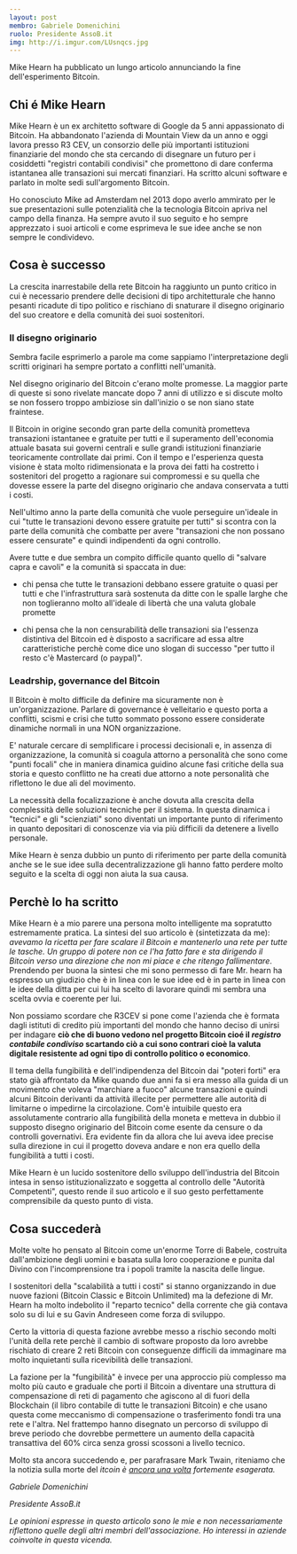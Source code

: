 ```yaml
---
layout: post
membro: Gabriele Domenichini
ruolo: Presidente AssoB.it
img: http://i.imgur.com/LUsnqcs.jpg
---
```

Mike Hearn ha pubblicato un lungo articolo annunciando la fine dell'esperimento Bitcoin.
<!-- more -->

## Chi é Mike Hearn

Mike Hearn è un ex architetto software di Google da 5 anni appassionato di Bitcoin. Ha abbandonato l'azienda di
Mountain View da un anno e oggi lavora presso R3 CEV, un consorzio delle più importanti istituzioni finanziarie
del mondo che sta cercando di disegnare un futuro per i cosiddetti "registri contabili condivisi" che promettono
di dare conferma istantanea alle transazioni sui mercati finanziari.
Ha scritto alcuni software e parlato in molte sedi sull'argomento Bitcoin.

Ho conosciuto Mike ad Amsterdam nel 2013 dopo averlo ammirato per le sue presentazioni sulle potenzialità che
la tecnologia Bitcoin apriva nel campo della finanza. Ha sempre avuto il suo seguito e ho sempre apprezzato i suoi
articoli e come  esprimeva le sue idee anche se non sempre le condividevo.

## Cosa è successo

La crescita inarrestabile della rete Bitcoin ha raggiunto un punto critico in cui è necessario prendere delle decisioni
di tipo architetturale che hanno pesanti ricadute di tipo politico e rischiano di snaturare il disegno originario del
suo creatore e della comunità dei suoi sostenitori.

### Il disegno originario

Sembra facile esprimerlo a parole ma come sappiamo l'interpretazione degli scritti originari ha sempre portato a
conflitti nell'umanità.

Nel disegno originario del Bitcoin c'erano molte promesse. La maggior parte di queste si sono rivelate mancate dopo 7
anni di utilizzo e si discute molto se non fossero troppo ambiziose sin dall'inizio o se non siano state fraintese.

Il Bitcoin in origine secondo gran parte della comunità prometteva transazioni istantanee e gratuite per tutti e il
superamento dell'economia attuale basata sui governi centrali e sulle grandi istituzioni finanziarie teoricamente
controllate dai primi. Con il tempo e l'esperienza questa visione è stata molto ridimensionata e la prova dei fatti
ha costretto i sostenitori del progetto a ragionare sui compromessi e su quella che dovesse essere la parte del
disegno originario che andava conservata a tutti i costi.

Nell'ultimo anno la parte della comunità che vuole perseguire un'ideale in cui "tutte le transazioni devono essere
gratuite per tutti" si scontra con la parte della comunità che combatte per avere "transazioni che non possano essere censurate" e quindi indipendenti da ogni controllo.

Avere tutte e due sembra un compito difficile quanto quello di "salvare capra e cavoli" e la comunità
si spaccata in due:

* chi pensa che tutte le transazioni debbano essere gratuite o quasi per tutti e che l'infrastruttura sarà sostenuta
da ditte con le spalle larghe che non toglieranno molto all'ideale di libertà che una valuta globale promette

* chi pensa che la non censurabilità delle transazioni sia l'essenza distintiva del Bitcoin ed è disposto a sacrificare
ad essa altre caratteristiche perchè come dice uno slogan di successo "per tutto il resto c'è Mastercard (o paypal)".

### Leadrship, governance del Bitcoin

Il Bitcoin è molto difficile da definire ma sicuramente non è un'organizzazione. Parlare di governance è
velleitario e questo porta a conflitti, scismi e crisi che tutto sommato possono essere considerate dinamiche normali
in una NON organizzazione.

E' naturale cercare di semplificare i processi decisionali e, in assenza di organizzazione, la comunità si coagula
attorno a personalità che sono come "punti focali" che in maniera dinamica guidino alcune fasi critiche della
sua storia e questo conflitto ne ha creati due attorno a note personalità che riflettono le due ali del movimento.

La necessità della focalizzazione è anche dovuta alla crescita della complessità delle soluzioni tecniche per il sistema.
In questa dinamica i "tecnici" e gli "scienziati" sono diventati un importante punto di riferimento in quanto depositari di
conoscenze via via più difficili da detenere a livello personale.

Mike Hearn è senza dubbio un punto di riferimento per parte della comunità anche se le sue idee sulla decentralizzazione
gli hanno fatto perdere molto seguito e la scelta di oggi non aiuta la sua causa.

## Perchè lo ha scritto

Mike Hearn è a mio parere una persona molto intelligente ma sopratutto estremamente pratica.
La sintesi del suo articolo è (sintetizzata da me): *avevamo la ricetta per fare scalare il Bitcoin e mantenerlo una rete
per tutte le tasche. Un gruppo di potere non ce l'ha fatto fare e sta dirigendo il Bitcoin verso una direzione che non
mi piace e che ritengo fallimentare*. Prendendo per buona la sintesi che mi sono permesso di fare Mr. hearn ha espresso
un giudizio che è in linea con le sue idee ed è in parte in linea con le idee della ditta per cui lui ha scelto di
lavorare quindi mi sembra una scelta ovvia e coerente per lui.

Non possiamo scordare che R3CEV si pone come l'azienda che è formata dagli istituti di credito più importanti
del mondo che hanno deciso di unirsi per indagare **ciò che di buono vedono nel progetto Bitcoin cioé il *registro
contabile condiviso* scartando ciò a cui sono contrari cioè la valuta digitale resistente ad ogni tipo di controllo
politico o economico**.

Il tema della fungibilità e dell'indipendenza del Bitcoin dai "poteri forti" era stato già affrontato da Mike quando
due anni fa si era messo alla guida di un movimento che voleva "marchiare a fuoco" alcune transazioni e quindi
alcuni Bitcoin derivanti da attività illecite per permettere alle autorità di limitarne o impedirne la circolazione.
Com'è intuibile questo era assolutamente contrario alla fungibilità della moneta e metteva in dubbio il supposto
disegno originario del Bitcoin come esente da censure o da controlli governativi. Era evidente fin da allora che
lui aveva idee precise sulla direzione in cui il progetto doveva andare e non era quello della fungibilità a tutti
i costi.

Mike Hearn è un lucido sostenitore dello sviluppo dell'industria del Bitcoin intesa in senso istituzionalizzato e
soggetta al controllo delle "Autorità Competenti", questo rende il suo articolo e il suo gesto perfettamente
comprensibile da questo punto di vista.

## Cosa succederà

Molte volte ho pensato al Bitcoin come un'enorme Torre di Babele, costruita dall'ambizione degli uomini e basata
sulla loro cooperazione e punita dal Divino con l'incomprensione tra i popoli tramite la nascita delle lingue.

I sostenitori della "scalabilità a tutti i costi" si stanno organizzando in due nuove fazioni (Bitcoin Classic e
Bitcoin Unlimited) ma la defezione di Mr. Hearn ha molto indebolito il "reparto tecnico" della corrente
che già contava solo su di lui e su Gavin Andreseen come forza di sviluppo.

Certo la vittoria di questa fazione avrebbe messo a rischio secondo molti l'unità della rete perchè il cambio
di software proposto da loro avrebbe rischiato di creare 2 reti Bitcoin con conseguenze difficili da immaginare ma
molto inquietanti sulla ricevibilità delle transazioni.

La fazione per la "fungibilità" è invece per una approccio più complesso ma molto più cauto e graduale che porti
il Bitcoin a diventare una struttura di compensazione di  reti di pagamento che agiscono al di fuori della
Blockchain (il libro contabile di tutte le transazioni Bitcoin) e che usano questa come meccanismo di compensazione
o trasferimento fondi tra una rete e l'altra. Nel frattempo hanno disegnato un percorso di sviluppo di breve
periodo che dovrebbe permettere un aumento della capacità transattiva del 60% circa senza grossi scossoni a livello
tecnico.

Molto sta ancora succedendo e, per parafrasare Mark Twain, riteniamo che la notizia sulla morte del <i class="fa fa-btc"/>itcoin è
[ancora una volta](https://99Bitcoins.com/Bitcoinobituaries/) fortemente esagerata.

Gabriele Domenichini

Presidente AssoB.it

*Le opinioni espresse in questo articolo sono le mie e non necessariamente riflettono quelle degli altri membri
dell'associazione. Ho interessi in aziende coinvolte in questa vicenda.*
